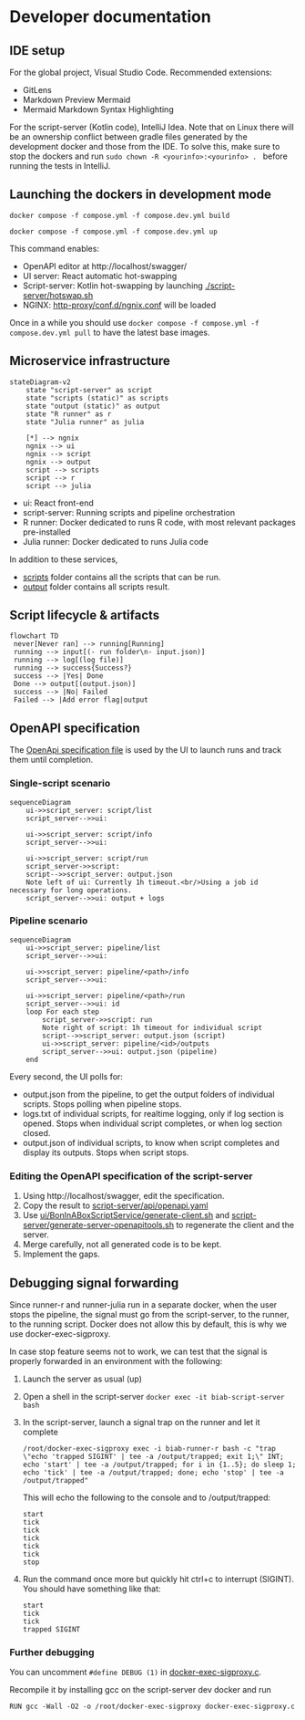 # Developer documentation

## IDE setup

For the global project, Visual Studio Code. Recommended extensions:
- GitLens
- Markdown Preview Mermaid
- Mermaid Markdown Syntax Highlighting

For the script-server (Kotlin code), IntelliJ Idea. Note that on Linux there will be an ownership conflict between gradle files generated by the development docker and those from the IDE. To solve this, make sure to stop the dockers and run `sudo chown -R <yourinfo>:<yourinfo> . ` before running the tests in IntelliJ.

## Launching the dockers in development mode
`docker compose -f compose.yml -f compose.dev.yml build`

`docker compose -f compose.yml -f compose.dev.yml up`

This command enables:
- OpenAPI editor at http://localhost/swagger/
- UI server: React automatic hot-swapping
- Script-server: Kotlin hot-swapping by launching [./script-server/hotswap.sh](../script-server/hotswap.sh)
- NGINX: [http-proxy/conf.d/ngnix.conf](../http-proxy/conf.d/ngnix.conf) will be loaded

Once in a while you should use `docker compose -f compose.yml -f compose.dev.yml pull` to have the latest base images.

## Microservice infrastructure

```mermaid
stateDiagram-v2
    state "script-server" as script
    state "scripts (static)" as scripts
    state "output (static)" as output
    state "R runner" as r
    state "Julia runner" as julia

    [*] --> ngnix
    ngnix --> ui
    ngnix --> script
    ngnix --> output
    script --> scripts
    script --> r
    script --> julia
```

- ui: React front-end
- script-server: Running scripts and pipeline orchestration
- R runner: Docker dedicated to runs R code, with most relevant packages pre-installed
- Julia runner: Docker dedicated to runs Julia code

In addition to these services, 
- [scripts](../scripts/) folder contains all the scripts that can be run.
- [output](../output/) folder contains all scripts result.

## Script lifecycle & artifacts
```mermaid
flowchart TD
 never[Never ran] --> running[Running]
 running --> input[(- run folder\n- input.json)]
 running --> log[(log file)]
 running --> success{Success?}
 success --> |Yes| Done
 Done --> output[(output.json)]
 success --> |No| Failed
 Failed --> |Add error flag|output
```

## OpenAPI specification

The [OpenApi specification file](../script-server/api/openapi.yaml) is used by the UI to launch runs and track them until completion.

### Single-script scenario
```mermaid
sequenceDiagram
    ui->>script_server: script/list
    script_server-->>ui: 

    ui->>script_server: script/info
    script_server-->>ui: 

    ui->>script_server: script/run
    script_server->>script: 
    script-->>script_server: output.json
    Note left of ui: Currently 1h timeout.<br/>Using a job id necessary for long operations.
    script_server-->>ui: output + logs
```

### Pipeline scenario
```mermaid
sequenceDiagram
    ui->>script_server: pipeline/list
    script_server-->>ui: 

    ui->>script_server: pipeline/<path>/info
    script_server-->>ui: 

    ui->>script_server: pipeline/<path>/run
    script_server-->>ui: id
    loop For each step
        script_server->>script: run
        Note right of script: 1h timeout for individual script
        script-->>script_server: output.json (script)
        ui->>script_server: pipeline/<id>/outputs
        script_server-->>ui: output.json (pipeline)
    end

```

Every second, the UI polls for:
- output.json from the pipeline, to get the output folders of individual scripts. Stops polling when pipeline stops.
- logs.txt of individual scripts, for realtime logging, only if log section is opened. Stops when individual script completes, or when log section closed.
- output.json of individual scripts, to know when script completes and display its outputs. Stops when script stops.


### Editing the OpenAPI specification of the script-server
1. Using http://localhost/swagger, edit the specification.
2. Copy the result to [script-server/api/openapi.yaml](../script-server/api/openapi.yaml)
3. Use [ui/BonInABoxScriptService/generate-client.sh](../ui/BonInABoxScriptService/generate-client.sh) and  [script-server/generate-server-openapitools.sh](../script-server/generate-server-openapitools.sh) to regenerate the client and the server.
4. Merge carefully, not all generated code is to be kept.
5. Implement the gaps.

## Debugging signal forwarding
Since runner-r and runner-julia run in a separate docker, when the user stops the pipeline, the signal must go from the script-server, to the runner, to the running script. Docker does not allow this by default, this is why we use docker-exec-sigproxy.

In case stop feature seems not to work, we can test that the signal is properly forwarded in an environment with the following:

1. Launch the server as usual (up)
2. Open a shell in the script-server `docker exec -it biab-script-server bash`
3. In the script-server, launch a signal trap on the runner and let it complete

    `/root/docker-exec-sigproxy exec -i biab-runner-r bash -c "trap \"echo 'trapped SIGINT' | tee -a /output/trapped; exit 1;\" INT; echo 'start' | tee -a /output/trapped; for i in {1..5}; do sleep 1; echo 'tick' | tee -a /output/trapped; done; echo 'stop' | tee -a /output/trapped"`

    This will echo the following to the console and to /output/trapped:
    ```
    start
    tick
    tick
    tick
    tick
    tick
    stop
    ```

4. Run the command once more but quickly hit ctrl+c to interrupt (SIGINT). You should have something like that:
    ```
    start
    tick
    tick
    trapped SIGINT
    ```

### Further debugging
You can uncomment `#define DEBUG (1)` in [docker-exec-sigproxy.c](./script-server/docker-exec-sigproxy.c).

Recompile it by installing gcc on the script-server dev docker and run

`RUN gcc -Wall -O2 -o /root/docker-exec-sigproxy docker-exec-sigproxy.c`